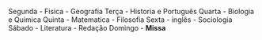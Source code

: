 Segunda - Fisica - Geografia
Terça - Historia e Português
Quarta - Biologia e Quimica
Quinta - Matematica - Filosofia
Sexta -   inglês -  Sociologia
Sábado - Literatura - Redação
Domingo - **Missa**
